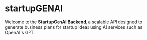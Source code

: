 # startupGENAI
Welcome to the **StartupGenAI Backend**, a scalable API designed to generate business plans for startup ideas using AI services such as OpenAI's GPT.
